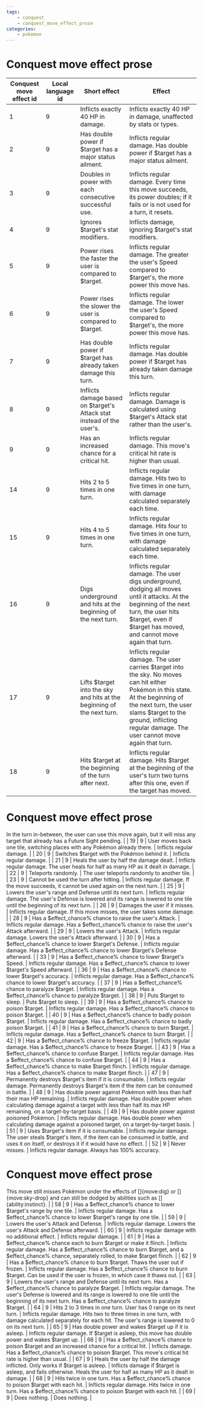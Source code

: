 ```yaml
---
tags:
    - conquest
    - conquest_move_effect_prose
categories:
    - pokemon
---
```


# Conquest move effect prose

| **Conquest move effect id** | **Local language id** | **Short effect** | **Effect** |
|-----------------------------|-----------------------|------------------|------------|
| 1                       | 9                 | Inflicts exactly 40 HP in damage.                                                                           | Inflicts exactly 40 HP in damage, unaffected by stats or types.                                                                                                                                                                                                    |
| 2                       | 9                 | Has double power if $target has a major status ailment.                                                     | Inflicts regular damage.  Has double power if $target has a major status ailment.                                                                                                                                                                                  |
| 3                       | 9                 | Doubles in power with each consecutive successful use.                                                      | Inflicts regular damage.  Every time this move succeeds, its power doubles; if it fails or is not used for a turn, it resets.                                                                                                                                      |
| 4                       | 9                 | Ignores $target's stat modifiers.                                                                           | Inflicts damage, ignoring $target's stat modifiers.                                                                                                                                                                                                                |
| 5                       | 9                 | Power rises the faster the user is compared to $target.                                                     | Inflicts regular damage.  The greater the user's Speed compared to $target's, the more power this move has.                                                                                                                                                        |
| 6                       | 9                 | Power rises the slower the user is compared to $target.                                                     | Inflicts regular damage.  The lower the user's Speed compared to $target's, the more power this move has.                                                                                                                                                          |
| 7                       | 9                 | Has double power if $target has already taken damage this turn.                                             | Inflicts regular damage.  Has double power if $target has already taken damage this turn.                                                                                                                                                                          |
| 8                       | 9                 | Inflicts damage based on $target's Attack stat instead of the user's.                                       | Inflicts regular damage.  Damage is calculated using $target's Attack stat rather than the user's.                                                                                                                                                                 |
| 9                       | 9                 | Has an increased chance for a critical hit.                                                                 | Inflicts regular damage.  This move's critical hit rate is higher than usual.                                                                                                                                                                                      |
| 14                      | 9                 | Hits 2 to 5 times in one turn.                                                                              | Inflicts regular damage.  Hits two to five times in one turn, with damage calculated separately each time.                                                                                                                                                         |
| 15                      | 9                 | Hits 4 to 5 times in one turn.                                                                              | Inflicts regular damage.  Hits four to five times in one turn, with damage calculated separately each time.                                                                                                                                                        |
| 16                      | 9                 | Digs underground and hits at the beginning of the next turn.                                                | Inflicts regular damage.  The user digs underground, dodging all moves until it attacks.  At the beginning of the next turn, the user hits $target, even if $target has moved, and cannot move again that turn.                                                    |
| 17                      | 9                 | Lifts $target into the sky and hits at the beginning of the next turn.                                      | Inflicts regular damage.  The user carries $target into the sky.  No moves can hit either Pokémon in this state.  At the beginning of the next turn, the user slams $target to the ground, inflicting regular damage.  The user cannot move again that turn.       |
| 18                      | 9                 | Hits $target at the beginning of the turn after next.                                                       | Inflicts regular damage.  Hits $target at the beginning of the user's turn two turns after this one, even if the target has moved.

# Conquest move effect prose

In the turn in-between, the user can use this move again, but it will miss any target that already has a Future Sight pending. |
| 19                      | 9                 | User moves back one tile, switching places with any Pokémon already there.                                  | Inflicts regular damage.                                                                                                                                                                                                                                           |
| 20                      | 9                 | Switches $target with the Pokémon behind it.                                                                | Inflicts regular damage.                                                                                                                                                                                                                                           |
| 21                      | 9                 | Heals the user by half the damage dealt.                                                                    | Inflicts regular damage.  The user heals for half as many HP as it dealt in damage.                                                                                                                                                                                |
| 22                      | 9                 | Teleports randomly.                                                                                         | The user teleports randomly to another tile.                                                                                                                                                                                                                       |
| 23                      | 9                 | Cannot be used the turn after hitting.                                                                      | Inflicts regular damage.  If the move succeeds, it cannot be used again on the next turn.                                                                                                                                                                          |
| 25                      | 9                 | Lowers the user's range and Defense until its next turn.                                                    | Inflicts regular damage.  The user's Defense is lowered and its range is lowered to one tile until the beginning of its next turn.                                                                                                                                 |
| 26                      | 9                 | Damages the user if it misses.                                                                              | Inflicts regular damage.  If this move misses, the user takes some damage.                                                                                                                                                                                         |
| 28                      | 9                 | Has a $effect_chance% chance to raise the user's Attack.                                                    | Inflicts regular damage.  Has a $effect_chance% chance to raise the user's Attack afterward.                                                                                                                                                                       |
| 29                      | 9                 | Lowers the user's Attack.                                                                                   | Inflicts regular damage.  Lowers the user's Attack afterward.                                                                                                                                                                                                      |
| 30                      | 9                 | Has a $effect_chance% chance to lower $target's Defense.                                                    | Inflicts regular damage.  Has a $effect_chance% chance to lower $target's Defense afterward.                                                                                                                                                                       |
| 33                      | 9                 | Has a $effect_chance% chance to lower $target's Speed.                                                      | Inflicts regular damage.  Has a $effect_chance% chance to lower $target's Speed afterward.                                                                                                                                                                         |
| 36                      | 9                 | Has a $effect_chance% chance to lower $target's accuracy.                                                   | Inflicts regular damage.  Has a $effect_chance% chance to lower $target's accuracy.                                                                                                                                                                                |
| 37                      | 9                 | Has a $effect_chance% chance to paralyze $target.                                                           | Inflicts regular damage.  Has a $effect_chance% chance to paralyze $target.                                                                                                                                                                                        |
| 38                      | 9                 | Puts $target to sleep.                                                                                      | Puts $target to sleep.                                                                                                                                                                                                                                             |
| 39                      | 9                 | Has a $effect_chance% chance to poison $target.                                                             | Inflicts regular damage.  Has a $effect_chance% chance to poison $target.                                                                                                                                                                                          |
| 40                      | 9                 | Has a $effect_chance% chance to badly poison $target.                                                       | Inflicts regular damage.  Has a $effect_chance% chance to badly poison $target.                                                                                                                                                                                    |
| 41                      | 9                 | Has a $effect_chance% chance to burn $target.                                                               | Inflicts regular damage.  Has a $effect_chance% chance to burn $target.                                                                                                                                                                                            |
| 42                      | 9                 | Has a $effect_chance% chance to freeze $target.                                                             | Inflicts regular damage.  Has a $effect_chance% chance to freeze $target.                                                                                                                                                                                          |
| 43                      | 9                 | Has a $effect_chance% chance to confuse $target.                                                            | Inflicts regular damage.  Has a $effect_chance% chance to confuse $target.                                                                                                                                                                                         |
| 44                      | 9                 | Has a $effect_chance% chance to make $target flinch.                                                        | Inflicts regular damage.  Has a $effect_chance% chance to make $target flinch.                                                                                                                                                                                     |
| 47                      | 9                 | Permanently destroys $target's item if it is consumable.                                                    | Inflicts regular damage.  Permanently destroys $target's item if the item can be consumed in battle.                                                                                                                                                               |
| 48                      | 9                 | Has double power against Pokémon with less than half their max HP remaining.                                | Inflicts regular damage.  Has double power when calculating damage against a target with less than half its max HP remaining, on a target-by-target basis.                                                                                                         |
| 49                      | 9                 | Has double power against poisoned Pokémon.                                                                  | Inflicts regular damage.  Has double power when calculating damage against a poisoned target, on a target-by-target basis.                                                                                                                                         |
| 51                      | 9                 | Uses $target's item if it is consumable.                                                                    | Inflicts regular damage.  The user steals $target's item, if the item can be consumed in battle, and uses it on itself, or destroys it if it would have no effect.                                                                                                 |
| 52                      | 9                 | Never misses.                                                                                               | Inflicts regular damage.  Always has 100% accuracy.

# Conquest move effect prose

This move still misses Pokémon under the effects of []{move:dig} or []{move:sky-drop} and can still be dodged by abilities such as []{ability:instinct}.                                                      |
| 58                      | 9                 | Has a $effect_chance% chance to lower $target's range by one tile.                                          | Inflicts regular damage.  Has a $effect_chance% chance to lower $target's range by one tile.                                                                                                                                                                       |
| 59                      | 9                 | Lowers the user's Attack and Defense.                                                                       | Inflicts regular damage.  Lowers the user's Attack and Defense afterward.                                                                                                                                                                                          |
| 60                      | 9                 | Inflicts regular damage with no additional effect.                                                          | Inflicts regular damage.                                                                                                                                                                                                                                           |
| 61                      | 9                 | Has a $effect_chance% chance each to burn $target or make it flinch.                                        | Inflicts regular damage.  Has a $effect_chance% chance to burn $target, and a $effect_chance% chance, separately rolled, to make $target flinch.                                                                                                                   |
| 62                      | 9                 | Has a $effect_chance% chance to burn $target.  Thaws the user out if frozen.                                | Inflicts regular damage.  Has a $effect_chance% chance to burn $target.  Can be used if the user is frozen, in which case it thaws out.                                                                                                                            |
| 63                      | 9                 | Lowers the user's range and Defense until its next turn.  Has a $effect_chance% chance to paralyze $target. | Inflicts regular damage.  The user's Defense is lowered and its range is lowered to one tile until the beginning of its next turn.  Has a $effect_chance% chance to paralyze $target.                                                                              |
| 64                      | 9                 | Hits 2 to 3 times in one turn.  User has 0 range on its next turn.                                          | Inflicts regular damage.  Hits two to three times in one turn, with damage calculated separately for each hit.  The user's range is lowered to 0 on its next turn.                                                                                                 |
| 65                      | 9                 | Has double power and wakes $target up if it is asleep.                                                      | Inflicts regular damage.  If $target is asleep, this move has double power and wakes $target up.                                                                                                                                                                   |
| 66                      | 9                 | Has a $effect_chance% chance to poison $target and an increased chance for a critical hit.                  | Inflicts damage.  Has a $effect_chance% chance to poison $target.  This move's critical hit rate is higher than usual.                                                                                                                                             |
| 67                      | 9                 | Heals the user by half the damage inflicted.  Only works if $target is asleep.                              | Inflicts damage if $target is asleep, and fails otherwise.  Heals the user for half as many HP as it dealt in damage.                                                                                                                                              |
| 68                      | 9                 | Hits twice in one turn.  Has a $effect_chance% chance to poison $target with each hit.                      | Inflicts regular damage.  Hits twice in one turn.  Has a $effect_chance% chance to poison $target with each hit.                                                                                                                                                   |
| 69                      | 9                 | Does nothing.                                                                                               | Does nothing.                                                                                                                                                                                                                                                      |
